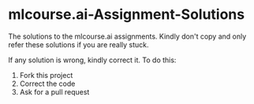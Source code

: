 # mlcourse.ai-Assignment-Solutions
The solutions to the mlcourse.ai assignments. Kindly don't copy and only refer these solutions if you are really stuck.

If any solution is wrong, kindly correct it. To do this:
1. Fork this project
2. Correct the code
3. Ask for a pull request
